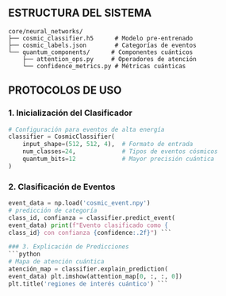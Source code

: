 ## ESTRUCTURA DEL SISTEMA

```
core/neural_networks/
├── cosmic_classifier.h5      # Modelo pre-entrenado
├── cosmic_labels.json        # Categorías de eventos
└── quantum_components/      # Componentes cuánticos
    ├── attention_ops.py     # Operadores de atención
    └── confidence_metrics.py # Métricas cuánticas
```

## PROTOCOLOS DE USO

### 1. Inicialización del Clasificador
```python
# Configuración para eventos de alta energía
classifier = CosmicClassifier(
    input_shape=(512, 512, 4),  # Formato de entrada
    num_classes=24,             # Tipos de eventos cósmicos
    quantum_bits=12             # Mayor precisión cuántica
)
```
### 2. Clasificación de Eventos
```python # Carga de evento cósmico (formato: HWC) 
event_data = np.load('cosmic_event.npy')
# predicción de categoría
class_id, confianza = classifier.predict_event(
event_data) print(f"Evento clasificado como {
class_id} con confianza {confidence:.2f}") ``` 

### 3. Explicación de Predicciones
```python 
# Mapa de atención cuántica
atención_map = classifier.explain_prediction(
event_data) plt.imshow(attention_map[0, :, :, 0])
plt.title('regiones de interés cuántico') ```
